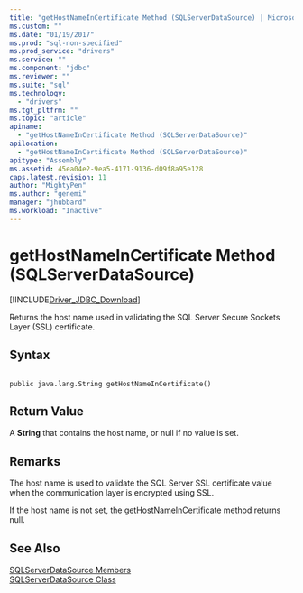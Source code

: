 ```yaml
---
title: "getHostNameInCertificate Method (SQLServerDataSource) | Microsoft Docs"
ms.custom: ""
ms.date: "01/19/2017"
ms.prod: "sql-non-specified"
ms.prod_service: "drivers"
ms.service: ""
ms.component: "jdbc"
ms.reviewer: ""
ms.suite: "sql"
ms.technology: 
  - "drivers"
ms.tgt_pltfrm: ""
ms.topic: "article"
apiname: 
  - "getHostNameInCertificate Method (SQLServerDataSource)"
apilocation: 
  - "getHostNameInCertificate Method (SQLServerDataSource)"
apitype: "Assembly"
ms.assetid: 45ea04e2-9ea5-4171-9136-d09f8a95e128
caps.latest.revision: 11
author: "MightyPen"
ms.author: "genemi"
manager: "jhubbard"
ms.workload: "Inactive"
---
```

# getHostNameInCertificate Method (SQLServerDataSource)
[!INCLUDE[Driver_JDBC_Download](../../../includes/driver_jdbc_download.md)]

  Returns the host name used in validating the SQL Server Secure Sockets Layer (SSL) certificate.  
  
## Syntax  
  
```  
  
public java.lang.String getHostNameInCertificate()  
```  
  
## Return Value  
 A **String** that contains the host name, or null if no value is set.  
  
## Remarks  
 The host name is used to validate the SQL Server SSL certificate value when the communication layer is encrypted using SSL.  
  
 If the host name is not set, the [getHostNameInCertificate](../../../connect/jdbc/reference/gethostnameincertificate-method-sqlserverdatasource.md) method returns null.  
  
## See Also  
 [SQLServerDataSource Members](../../../connect/jdbc/reference/sqlserverdatasource-members.md)   
 [SQLServerDataSource Class](../../../connect/jdbc/reference/sqlserverdatasource-class.md)  
  
  
